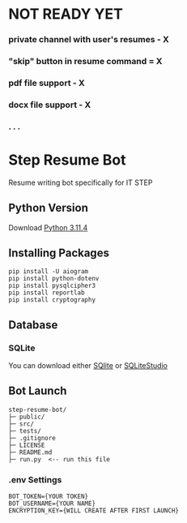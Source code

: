 # NOT READY YET
### private channel with user's resumes - X  
### "skip" button in resume command = X
### pdf file support - X
### docx file support - X
### . . .

# Step Resume Bot
Resume writing bot specifically for IT STEP

## Python Version
Download [Python 3.11.4](https://www.python.org/downloads/release/python-3114/)

## Installing Packages
```
pip install -U aiogram
pip install python-dotenv 
pip install pysqlcipher3
pip install reportlab
pip install cryptography
```

## Database
### SQLite
You can download either [SQlite](https://www.sqlite.org/download.html) or [SQLiteStudio](https://github.com/pawelsalawa/sqlitestudio/releases)

## Bot Launch
```
step-resume-bot/  
├─ public/  
├─ src/  
├─ tests/  
├─ .gitignore  
├─ LICENSE  
├─ README.md  
├─ run.py  <-- run this file
```
### .env Settings
```
BOT_TOKEN={YOUR TOKEN}
BOT_USERNAME={YOUR NAME}
ENCRYPTION_KEY={WILL CREATE AFTER FIRST LAUNCH}
```

